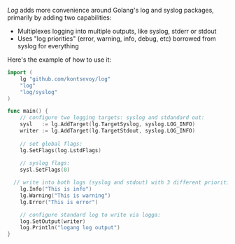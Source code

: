 _Log_ adds more convenience around Golang's log and syslog packages, primarily by adding two capabilities:

* Multiplexes logging into multiple outputs, like syslog, stderr or stdout
* Uses "log priorities" (error, warning, info, debug, etc) borrowed from syslog for everything

Here's the example of how to use it:
```Go
import (
	lg "github.com/kontsevoy/log"
	"log"
	"log/syslog"
)

func main() {
	// configure two logging targets: syslog and stdandard out:
	sysl   := lg.AddTarget(lg.TargetSyslog, syslog.LOG_INFO)
	writer := lg.AddTarget(lg.TargetStdout, syslog.LOG_INFO)
	
	// set global flags:
	lg.SetFlags(log.LstdFlags)
	
	// syslog flags:
	sysl.SetFlags(0)

  // write into both logs (syslog and stdout) with 3 different priorities:
	lg.Info("This is info")
	lg.Warning("This is warning")
	lg.Error("This is error")

	// configure standard log to write via logga:
	log.SetOutput(writer)
	log.Println("logang log output")
}
```
